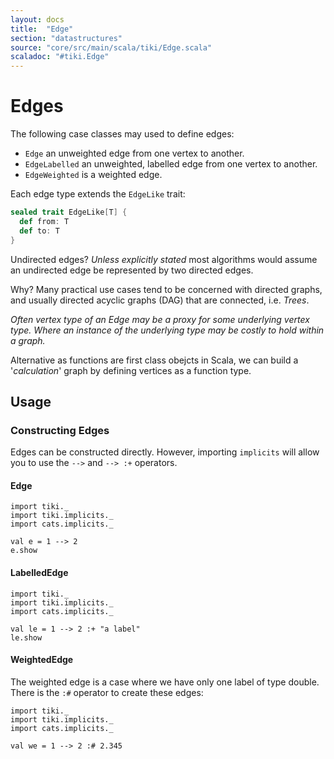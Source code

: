 ```yaml
---
layout: docs 
title:  "Edge"
section: "datastructures"
source: "core/src/main/scala/tiki/Edge.scala"
scaladoc: "#tiki.Edge"
---
```

# Edges

The following case classes may used to define edges:

- `Edge` an unweighted edge from one vertex to another.
- `EdgeLabelled` an unweighted, labelled edge from one vertex to another.
- `EdgeWeighted` is a weighted edge.

Each edge type extends the `EdgeLike` trait:

```scala
sealed trait EdgeLike[T] {
  def from: T
  def to: T
}
```

Undirected edges? _Unless explicitly stated_ most algorithms would assume an undirected
 edge be represented by two directed edges. 
 
Why? Many practical use cases tend to be concerned with directed graphs, and usually directed
acyclic graphs (DAG) that are connected, i.e. _Trees_. 

_Often vertex type of an Edge may be a proxy for some underlying vertex type.
Where an instance of the underlying type may be costly to hold within a graph._
 
Alternative as functions are first class obejcts in Scala, we can build a '_calculation_'
 graph by defining vertices as a function type.

## Usage

### Constructing Edges

Edges can be constructed directly. However, importing `implicits` 
will allow you to use the `-->` and `--> :+` operators.


#### Edge

```tut
import tiki._
import tiki.implicits._
import cats.implicits._

val e = 1 --> 2
e.show
```

#### LabelledEdge

```tut
import tiki._
import tiki.implicits._
import cats.implicits._

val le = 1 --> 2 :+ "a label"
le.show
```

#### WeightedEdge

The weighted edge is a case where we have only one label of type double. There is the `:#` operator
to create these edges:

```tut
import tiki._
import tiki.implicits._
import cats.implicits._

val we = 1 --> 2 :# 2.345
```